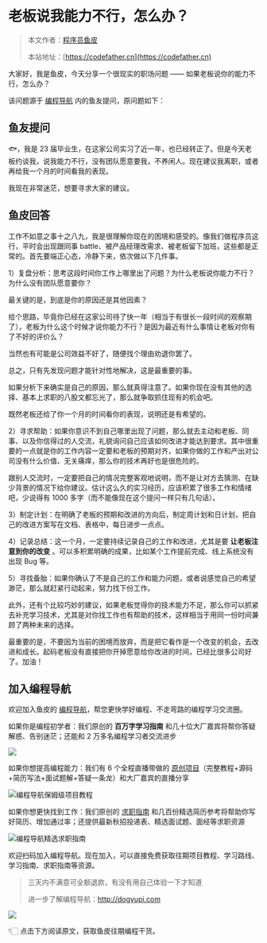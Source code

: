 # 老板说我能力不行，怎么办？

> 本文作者：[程序员鱼皮](https://yuyuanweb.feishu.cn/wiki/Abldw5WkjidySxkKxU2cQdAtnah)
>
> 本站地址：[https://codefather.cn](https://codefather.cn)

大家好，我是鱼皮，今天分享一个很现实的职场问题 —— 如果老板说你的能力不行，怎么办？

该问题源于 [编程导航](https://mp.weixin.qq.com/s/eNjauC-3361z-l7fy3VssA) 内的鱼友提问，原问题如下：



## 鱼友提问

🐟，我是 23 届毕业生，在这家公司实习了近一年，也已经转正了。但是今天老板约谈我，说我能力不行，没有团队愿意要我，不养闲人。现在建议我离职，或者再给我一个月的时间看我的表现。

我现在非常迷茫，想要寻求大家的建议。



## 鱼皮回答

工作不如意之事十之八九，我是很理解你现在的困境和感受的。像我们做程序员这行，平时会出现跟同事 battle、被产品经理改需求、被老板留下加班，这些都是正常的。首先要端正心态，冷静下来，依次做以下几件事。



1）复盘分析：思考这段时间你工作上哪里出了问题？为什么老板说你能力不行？为什么没有团队愿意要你？

最关键的是，到底是你的原因还是其他因素？



给个思路，毕竟你已经在这家公司待了快一年（相当于有很长一段时间的观察期了），老板为什么这个时候才说你能力不行？是因为最近有什么事情让老板对你有了不好的评价么？



当然也有可能是公司效益不好了，随便找个理由劝退你罢了。

总之，只有先发现问题才能针对性地解决，这是最重要的事。



如果分析下来确实是自己的原因，那么就真得注意了。如果你现在没有其他的选择、基本上求职的八股文都忘光了，那么就争取抓住现有的机会吧。

既然老板还给了你一个月的时间看你的表现，说明还是有希望的。



2）寻求帮助：如果你意识不到自己哪里出现了问题，那么就去主动和老板、同事、以及你信得过的人交流，礼貌询问自己应该如何改进才能达到要求。其中很重要的一点就是你的工作内容一定要和老板的预期对齐，如果你做的工作和产出对公司没有什么价值、无关痛痒，那么你的技术再好也是很危险的。

跟别人交流时，一定要把自己的情况完整客观地说明，而不是让对方去猜测、在缺少背景的情况下给你建议。估计这么久的实习经历，应该积累了很多工作和情绪吧，少说得有 1000 多字（而不能像现在这个提问一样只有几句话）。



3）制定计划：在明确了老板的预期和改进的方向后，制定周计划和日计划，把自己的改进方案写在文档、表格中，每日进步一点点。



4）记录总结：这一个月，一定要持续记录自己的工作和改进，尤其是要 **让老板注意到你的改变** 。可以多积累明确的成果，比如某个工作提前完成、线上系统没有出现 Bug 等。



5）寻找备胎：如果你确认了不是自己的工作和能力问题，或者说感觉自己的希望渺茫，那么就赶紧行动起来，努力找下份工作。

此外，还有个比较巧妙的建议，如果老板觉得你的技术能力不足，那么你可以抓紧去补充学习技术，尤其是对你找工作也有帮助的技术，这样相当于用同一份时间兼顾了两种未来的选择。



最重要的是，不要因为当前的困境而放弃，而是把它看作是一个改变的机会，去改进和成长。起码老板没有直接把你开掉愿意给你改进的时间，已经比很多公司好了。加油！



## 加入编程导航

欢迎加入鱼皮的 [编程导航](https://mp.weixin.qq.com/s/eNjauC-3361z-l7fy3VssA)，帮您更快学好编程、不走弯路的编程学习交流圈。

如果你是编程初学者：我们原创的 **百万字学习指南** 和几十位大厂嘉宾将帮你答疑解惑、告别迷茫；还能和 2 万多名编程学习者交流进步

![](https://pic.yupi.icu/1/image-20231030172946329-20231030175405043.png)

如果你想提高编程能力：我们有 6 个全程直播带做的 [原创项目](https://mp.weixin.qq.com/s?__biz=MzI1NDczNTAwMA==&mid=2247549104&idx=2&sn=a97cee08fc844504affe70733da4b85c&chksm=e9c2e747deb56e511519d7229cc866bc7c43909574cabd495b34c1708c6fd002640be0146a40&token=2008340046&lang=zh_CN#rd)（完整教程+源码+简历写法+面试题解+答疑一条龙）和大厂嘉宾的直播分享

![编程导航保姆级项目教程](https://pic.yupi.icu/1/6117395a-d580-48c2-a55d-59fb905e0780.png)

如果你想更快找到工作：我们原创的 [求职指南](https://mp.weixin.qq.com/s/yiaSFm3W2Ao-YQVyKOAU7w) 和几百份精选简历参考将帮助你写好简历、增加通过率；还提供最新秋招投递表、精选面试题、面经等求职资源

![编程导航精选求职指南](https://pic.yupi.icu/1/image-20230926152543258.png)

欢迎扫码加入编程导航。现在加入，可以直接免费获取往期项目教程、学习路线、学习指南、求职指南等资源。

> 三天内不满意可全额退款，有没有用自己体验一下才知道
>
> 进一步了解编程导航：http://dogyupi.com

![](https://pic.yupi.icu/1/%E6%B5%B7%E6%8A%A5%20(1).png)

👇🏻 点击下方阅读原文，获取鱼皮往期编程干货。